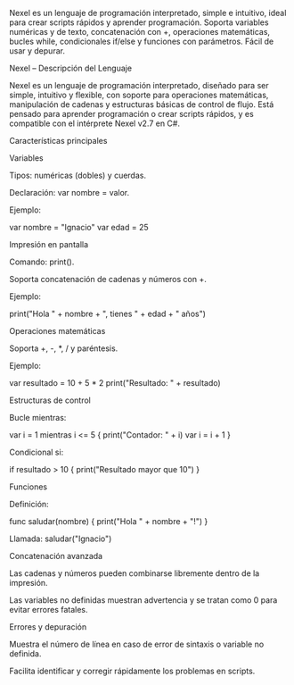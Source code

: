 Nexel es un lenguaje de programación interpretado, simple e intuitivo, ideal para crear scripts rápidos y aprender programación. Soporta variables numéricas y de texto, concatenación con +, operaciones matemáticas, bucles while, condicionales if/else y funciones con parámetros. Fácil de usar y depurar.

Nexel – Descripción del Lenguaje

Nexel es un lenguaje de programación interpretado, diseñado para ser simple, intuitivo y flexible, con soporte para operaciones matemáticas, manipulación de cadenas y estructuras básicas de control de flujo. Está pensado para aprender programación o crear scripts rápidos, y es compatible con el intérprete Nexel v2.7 en C#.

Características principales

Variables

Tipos: numéricas (dobles) y cuerdas.

Declaración: var nombre = valor.

Ejemplo:

var nombre = "Ignacio" var edad = 25

Impresión en pantalla

Comando: print().

Soporta concatenación de cadenas y números con +.

Ejemplo:

print("Hola " + nombre + ", tienes " + edad + " años")

Operaciones matemáticas

Soporta +, -, *, / y paréntesis.

Ejemplo:

var resultado = 10 + 5 * 2 print("Resultado: " + resultado)

Estructuras de control

Bucle mientras:

var i = 1 mientras i <= 5 { print("Contador: " + i) var i = i + 1 }

Condicional si:

if resultado > 10 { print("Resultado mayor que 10") }

Funciones

Definición:

func saludar(nombre) { print("Hola " + nombre + "!") }

Llamada: saludar("Ignacio")

Concatenación avanzada

Las cadenas y números pueden combinarse libremente dentro de la impresión.

Las variables no definidas muestran advertencia y se tratan como 0 para evitar errores fatales.

Errores y depuración

Muestra el número de línea en caso de error de sintaxis o variable no definida.

Facilita identificar y corregir rápidamente los problemas en scripts.
